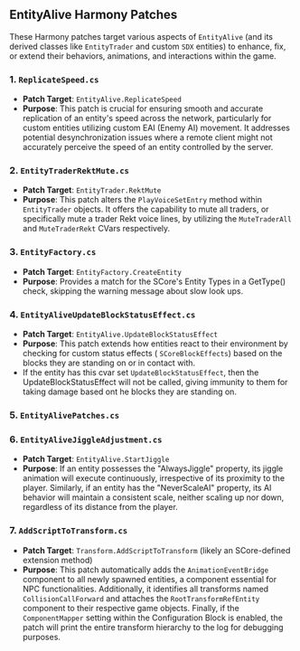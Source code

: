 ## EntityAlive Harmony Patches

These Harmony patches target various aspects of `EntityAlive` (and its derived classes like `EntityTrader` and custom
`SDX` entities) to enhance, fix, or extend their behaviors, animations, and interactions within the game.

### 1\. `ReplicateSpeed.cs`

* **Patch Target**: `EntityAlive.ReplicateSpeed`
* **Purpose**: This patch is crucial for ensuring smooth and accurate replication of an entity's speed across the
  network, particularly for custom entities utilizing custom EAI (Enemy AI) movement. It addresses potential
  desynchronization issues where a remote client might not accurately perceive the speed of an entity controlled by the
  server.

### 2\. `EntityTraderRektMute.cs`

* **Patch Target**: `EntityTrader.RektMute`
* **Purpose**: This patch alters the `PlayVoiceSetEntry` method within `EntityTrader` objects. It offers the capability
  to mute all traders, or specifically mute a trader Rekt voice lines, by utilizing the `MuteTraderAll` and
  `MuteTraderRekt` CVars respectively.

### 3\. `EntityFactory.cs`

* **Patch Target**: `EntityFactory.CreateEntity`
* **Purpose**: Provides a match for the SCore's Entity Types in a GetType() check, skipping the warning message about
  slow look ups.

### 4\. `EntityAliveUpdateBlockStatusEffect.cs`

* **Patch Target**: `EntityAlive.UpdateBlockStatusEffect`
* **Purpose**: This patch extends how entities react to their environment by checking for custom status effects (
  `SCoreBlockEffects`) based on the blocks they are standing on or in contact with.
* If the entity has this cvar set `UpdateBlockStatusEffect`, then the UpdateBlockStatusEffect will not be called, giving
  immunity to them for taking damage based ont he blocks they are standing on.

### 5\. `EntityAlivePatches.cs`

### 6\. `EntityAliveJiggleAdjustment.cs`

* **Patch Target**: `EntityAlive.StartJiggle`
* **Purpose**:
  If an entity possesses the "AlwaysJiggle" property, its jiggle animation will execute continuously, irrespective of
  its proximity to the player. Similarly, if an entity has the "NeverScaleAI" property, its AI behavior will maintain a
  consistent scale, neither scaling up nor down, regardless of its distance from the player.

### 7\. `AddScriptToTransform.cs`

* **Patch Target**: `Transform.AddScriptToTransform` (likely an SCore-defined extension method)
* **Purpose**: This patch automatically adds the `AnimationEventBridge` component to all newly spawned entities, a
  component essential for NPC functionalities. Additionally, it identifies all transforms named `CollisionCallForward`
  and attaches the `RootTransformRefEntity` component to their respective game objects. Finally, if the
  `ComponentMapper` setting within the Configuration Block is enabled, the patch will print the entire transform
  hierarchy to the log for debugging purposes.